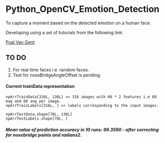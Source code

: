 # Python_OpenCV_Emotion_Detection
To capture a moment based on the detected emotion on a human face.

Developing using a set of tutorials from the following link:

[Pual Van Gent](http://www.paulvangent.com/).

## TO DO
1. For real time faces i.e. random faces.
2. Test for noseBridgeAngleOffset is pending.

#### Current trainData representation
```
npArrTrainData[316L, 136L] => 316 images with 68 * 2 features i.e 68 mag and 68 ang per image.
npArrTrainLabels[316L, ] => labels corresponding to the input images.

npArrTestData.shape[78L, 136L]
npArrTestLabels.shape[78L, ] 
```

##### Mean value of prediction accuracy in 10 runs: 99.3590 - after correcting for nosebridge points and radians2.

